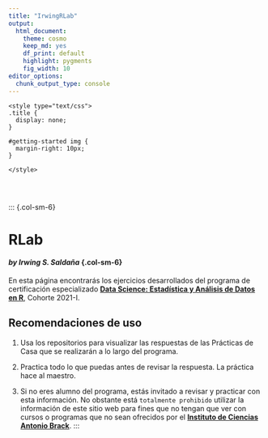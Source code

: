 ```yaml
---
title: "IrwingRLab"
output:
  html_document: 
    theme: cosmo
    keep_md: yes
    df_print: default
    highlight: pygments
    fig_width: 10
editor_options: 
  chunk_output_type: console
---
```


```{=html}
<style type="text/css">
.title {
  display: none;
}

#getting-started img {
  margin-right: 10px;
}

</style>
```
<div class="row" style="padding-top: 30px;">

::: {.col-sm-6}
# **RLab**

#### *by Irwing S. Saldaña* {.col-sm-6}

En esta página encontrarás los ejercicios desarrollados del programa de certificación especializado [**Data Science: Estadística y Análisis de Datos en R**](https://www.brackinstitute.com/data-science), Cohorte 2021-I.

## Recomendaciones de uso

1.  Usa los repositorios para visualizar las respuestas de las Prácticas de Casa que se realizarán a lo largo del programa.

2.  Practica todo lo que puedas antes de revisar la respuesta. La práctica hace al maestro.

3.  Si no eres alumno del programa, estás invitado a revisar y practicar con esta información. No obstante está `totalmente prohibido` utilizar la información de este sitio web para fines que no tengan que ver con cursos o programas que no sean ofrecidos por el [**Instituto de Ciencias Antonio Brack**](https://www.brackinstitute.com/ecoinformatica).
:::
